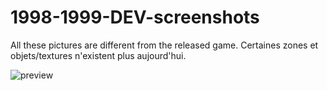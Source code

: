 # 1998-1999-DEV-screenshots
All these pictures are different from the released game. Certaines zones et objets/textures n'existent plus aujourd'hui.

![preview](https://github.com/Jones3D-The-Infernal-Engine/1998-1999-DEV-screenshots/blob/ae0f6f125f368eaa8d69c755af7d3c7beadd3083/alpha_levels.png?raw=true)

